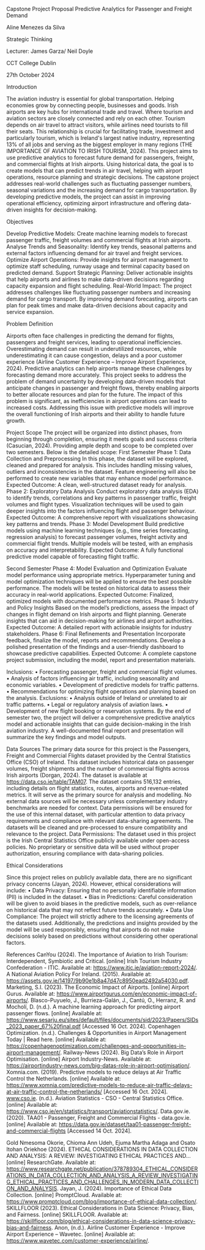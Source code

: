 Capstone Project Proposal
Predictive Analytics for Passenger and Freight Demand

 Aline Menezes da Silva

Strategic Thinking

Lecturer: James Garza/ Neil Doyle

CCT College Dublin

27th October 2024


Introduction

The aviation industry is essential for global transportation. Helping economies grow by connecting people, businesses and goods. Irish airports are key hubs for international trade and travel. Where tourism and aviation sectors are closely connected and rely on each other. Tourism depends on air travel to attract visitors, while airlines need tourists to fill their seats. This relationship is crucial for facilitating trade, investment and particularly tourism, which is Ireland's largest native industry, representing 13% of all jobs and serving as the biggest employer in many regions (THE IMPORTANCE OF AVIATION TO IRISH TOURISM, 2024). 
This project aims to use predictive analytics to forecast future demand for passengers, freight, and commercial flights at Irish airports. Using historical data, the goal is to create models that can predict trends in air travel, helping with airport operations, resource planning and strategic decisions.
The capstone project addresses real-world challenges such as fluctuating passenger numbers, seasonal variations and the increasing demand for cargo transportation. By developing predictive models, the project can assist in improving operational efficiency, optimizing airport infrastructure and offering data-driven insights for decision-making.


Objectives

Develop Predictive Models: Create machine learning models to forecast passenger traffic, freight volumes and commercial flights at Irish airports.
Analyse Trends and Seasonality: Identify key trends, seasonal patterns and external factors influencing demand for air travel and freight services.
Optimize Airport Operations: Provide insights for airport management to optimize staff scheduling, runway usage and terminal capacity based on predicted demand.
Support Strategic Planning: Deliver actionable insights that help airports and airlines to make data-driven decisions regarding capacity expansion and flight scheduling.
Real-World Impact:
The project addresses challenges like fluctuating passenger numbers and increasing demand for cargo transport. By improving demand forecasting, airports can plan for peak times and make data-driven decisions about capacity and service expansion.

Problem Definition

Airports often face challenges in predicting the demand for flights, passengers and freight services, leading to operational inefficiencies. Overestimating demand can result in underutilized resources, while underestimating it can cause congestion, delays and a poor customer experience (Airline Customer Experience – Improve Airport Experience, 2024). Predictive analytics can help airports manage these challenges by forecasting demand more accurately. This project seeks to address the problem of demand uncertainty by developing data-driven models that anticipate changes in passenger and freight flows, thereby enabling airports to better allocate resources and plan for the future.
The impact of this problem is significant, as inefficiencies in airport operations can lead to increased costs.  Addressing this issue with predictive models will improve the overall functioning of Irish airports and their ability to handle future growth.



Project Scope
The project will be organized into distinct phases, from beginning through completion, ensuring it meets goals and success criteria (Casucian, 2024). Providing ample depth and scope to be completed over two semesters.
Below is the detailed scope: 
First Semester
Phase 1: Data Collection and Preprocessing 
In this phase, the dataset will be explored, cleaned and prepared for analysis. This includes handling missing values, outliers and inconsistencies in the dataset. Feature engineering will also be performed to create new variables that may enhance model performance.
Expected Outcome: A clean, well-structured dataset ready for analysis.
Phase 2: Exploratory Data Analysis 
Conduct exploratory data analysis (EDA) to identify trends, correlations and key patterns in passenger traffic, freight volumes and flight types. Visualization techniques will be used to gain deeper insights into the factors influencing flight and passenger behaviour.
Expected Outcome: A comprehensive report with visualizations showcasing key patterns and trends.
Phase 3: Model Development Build predictive models using machine learning techniques (e.g., time series forecasting, regression analysis) to forecast passenger volumes, freight activity and commercial flight trends. Multiple models will be tested, with an emphasis on accuracy and interpretability.
Expected Outcome: A fully functional predictive model capable of forecasting flight traffic.

Second Semester
Phase 4: Model Evaluation and Optimization Evaluate model performance using appropriate metrics. Hyperparameter tuning and model optimization techniques will be applied to ensure the best possible performance. The models will be tested on historical data to assess their accuracy in real-world applications.
Expected Outcome: Finalized, optimized models with documented performance metrics.
Phase 5: Industry and Policy Insights 
Based on the model’s predictions, assess the impact of changes in flight demand on Irish airports and flight planning. Generate insights that can aid in decision-making for airlines and airport authorities.
Expected Outcome: A detailed report with actionable insights for industry stakeholders.
Phase 6: Final Refinements and Presentation 
Incorporate feedback, finalize the model, reports and recommendations. Develop a polished presentation of the findings and a user-friendly dashboard to showcase predictive capabilities.
Expected Outcome: A complete capstone project submission, including the model, report and presentation materials.



Inclusions:
•	Forecasting passenger, freight and commercial flight volumes.
•	Analysis of factors influencing air traffic, including seasonality and economic variables.
•	Development of predictive models for traffic patterns.
•	Recommendations for optimizing flight operations and planning based on the analysis.
Exclusions:
•	Analysis outside of Ireland or unrelated to air traffic patterns.
•	Legal or regulatory analysis of aviation laws.
•	Development of new flight booking or reservation systems.
By the end of semester two, the project will deliver a comprehensive predictive analytics model and actionable insights that can guide decision-making in the Irish aviation industry. A well-documented final report and presentation will summarize the key findings and model outputs.

Data Sources
The primary data source for this project is the Passengers, Freight and Commercial Flights dataset provided by the Central Statistics Office (CSO) of Ireland. This dataset includes historical data on passenger volumes, freight shipments and the number of commercial flights across Irish airports (Dorgan, 2024). The dataset is available at https://data.cso.ie/table/TAM07.
The dataset contains 516,132 entries, including details on flight statistics, routes, airports and revenue-related metrics. It will serve as the primary source for analysis and modelling. No external data sources will be necessary unless complementary industry benchmarks are needed for context.
Data permissions will be ensured for the use of this internal dataset, with particular attention to data privacy requirements and compliance with relevant data-sharing agreements.
The datasets will be cleaned and pre-processed to ensure compatibility and relevance to the project.
Data Permissions:
The dataset used in this project is the Irish Central Statistics Office publicly available under open-access policies. No proprietary or sensitive data will be used without proper authorization, ensuring compliance with data-sharing policies.

Ethical Considerations

Since this project relies on publicly available data, there are no significant privacy concerns (Jayan, 2024). However, ethical considerations will include:
•	Data Privacy: Ensuring that no personally identifiable information (PII) is included in the dataset.
•	Bias in Predictions: Careful consideration will be given to avoid biases in the predictive models, such as over-reliance on historical data that may not reflect future trends accurately.
•	Data Use Compliance: The project will strictly adhere to the licensing agreements of the datasets used.
Additionally, the predictions and insights provided by the model will be used responsibly, ensuring that airports do not make decisions solely based on predictions without considering other operational factors.















References
CanYou (2024). The Importance of Aviation to Irish Tourism: Interdependent, Symbiotic and Critical. [online] Irish Tourism Industry Confederation - ITIC. Available at: https://www.itic.ie/aviation-report-2024/.
 A National Aviation Policy For Ireland. (2015). Available at: https://assets.gov.ie/14197/9b90e1b8a47d47c8950ead2492a54030.pdf.
 Marketing, S.I. (2023). The Economic Impact of Airports. [online] Airport Gurus. Available at: https://www.airportgurus.com/en/economic-impact-of-airports/.
Blasco-Puyuelo, J., Burrieza-Galán, J., Cantú, O., Herranz, R. and Mocholí, D. (n.d.). A machine learning approach for predicting airport passenger flows. [online] Available at: https://www.sesarju.eu/sites/default/files/documents/sid/2023/Papers/SIDs_2023_paper_67%20final.pdf [Accessed 16 Oct. 2024].
 Copenhagen Optimization. (n.d.). Challenges & Opportunities in Airport Management Today | Read here. [online] Available at: https://copenhagenoptimization.com/challenges-and-opportunities-in-airport-management/.
 Railway-News (2024). Big Data’s Role in Airport Optimisation. [online] Airport Industry-News. Available at: https://airportindustry-news.com/big-datas-role-in-airport-optimisation/.
 Xomnia.com. (2019). Predictive models to reduce delays at Air Traffic Control the Netherlands. [online] Available at: https://www.xomnia.com/predictive-models-to-reduce-air-traffic-delays-at-air-traffic-control-the-netherlands/ [Accessed 16 Oct. 2024].
 www.cso.ie. (n.d.). Aviation Statistics - CSO - Central Statistics Office. [online] Available at: https://www.cso.ie/en/statistics/transport/aviationstatistics/.
 Data.gov.ie. (2020). TAA01 - Passenger, Freight and Commercial Flights - data.gov.ie. [online] Available at: https://data.gov.ie/dataset/taa01-passenger-freight-and-commercial-flights [Accessed 14 Oct. 2024].

Gold Nmesoma Okorie, Chioma Ann Udeh, Ejuma Martha Adaga and Osato Itohan Oriekhoe (2024). ETHICAL CONSIDERATIONS IN DATA COLLECTION AND ANALYSIS: A REVIEW: INVESTIGATING ETHICAL PRACTICES AND... [online] ResearchGate. Available at: https://www.researchgate.net/publication/378789304_ETHICAL_CONSIDERATIONS_IN_DATA_COLLECTION_AND_ANALYSIS_A_REVIEW_INVESTIGATING_ETHICAL_PRACTICES_AND_CHALLENGES_IN_MODERN_DATA_COLLECTION_AND_ANALYSIS.
Jayan, J. (2024). Importance of Ethical Data Collection. [online] PromptCloud. Available at: https://www.promptcloud.com/blog/importance-of-ethical-data-collection/.
 SKILLFLOOR (2023). Ethical Considerations in Data Science: Privacy, Bias, and Fairness. [online] SKILLFLOOR. Available at: https://skillfloor.com/blog/ethical-considerations-in-data-science-privacy-bias-and-fairness.
 Anon, (n.d.). Airline Customer Experience - Improve Airport Experience – Wavetec. [online] Available at: https://www.wavetec.com/customer-experience/airline/.












